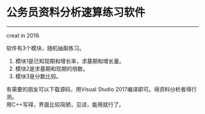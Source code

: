 # 公务员资料分析速算练习软件

---
creat in 2019.  

软件有3个模块，随机抽取练习。  

1. 模块1是已知现期和增长率，求基期和增长量。  
2. 模块2是求基期和现期的倍数。  
3. 模块3是分数比较。  

有需要的朋友可以下载源码，用Visual Studio 2017编译即可。得资料分析者得行测。  
用C++写得，界面比较简陋，见谅，能用就行了。  
